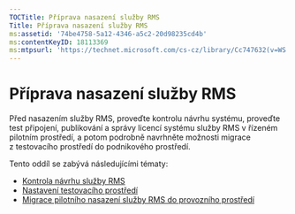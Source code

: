 ```yaml
---
TOCTitle: Příprava nasazení služby RMS
Title: Příprava nasazení služby RMS
ms:assetid: '74be4758-5a12-4346-a5c2-20d98235cd4b'
ms:contentKeyID: 18113369
ms:mtpsurl: 'https://technet.microsoft.com/cs-cz/library/Cc747632(v=WS.10)'
---
```


Příprava nasazení služby RMS
============================

Před nasazením služby RMS, proveďte kontrolu návrhu systému, proveďte test připojení, publikování a správy licencí systému služby RMS v řízeném pilotním prostředí, a potom podrobně navrhněte možnosti migrace z testovacího prostředí do podnikového prostředí.

Tento oddíl se zabývá následujícími tématy:

-   [Kontrola návrhu služby RMS](https://technet.microsoft.com/0ed1dd67-8e07-47c9-9e2e-0104438bd19f)
-   [Nastavení testovacího prostředí](https://technet.microsoft.com/cdd96b05-49e2-4b6f-bfae-40b5c028ec66)
-   [Migrace pilotního nasazení služby RMS do provozního prostředí](https://technet.microsoft.com/ea151946-22fb-4cba-a3ef-fd7a4bf0d292)
